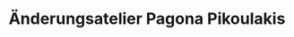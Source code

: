 ---
title: "Änderungsatelier Pagona Pikoulakis"
url: /germering/aenderungsatelier-pagona-pikoulakis/
shop: Schneiderei
---